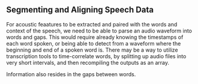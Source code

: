 Segmenting and Aligning Speech Data
-----------------------------------

For acoustic feaatures to be extracted and paired with the words and context of the speech, we need to be able to parse an audio waveform into words and gaps. This would require already knowing the timestamps of each word spoken, or being able to detect from a waveform where the beginning and end of a spoken word is. There may be a way to utilize transcription tools to time-correlate words, by splitting up audio files into very short intervals, and then recompiling the outputs as an array.

Information also resides in the gaps between words.